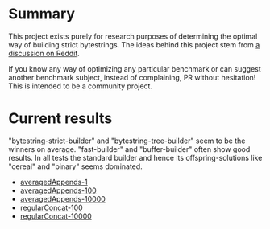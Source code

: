 # Summary

This project exists purely for research purposes of determining the optimal way of building strict bytestrings. The ideas behind this project stem from [a discussion on Reddit](https://www.reddit.com/r/haskell/comments/3qj53a/an_alternative_bytestring_builder/).

If you know any way of optimizing any particular benchmark or can suggest another benchmark subject, instead of complaining, PR without hesitation! This is intended to be a community project.

# Current results

"bytestring-strict-builder" and "bytestring-tree-builder" seem to be the winners on average. "fast-builder" and "buffer-builder" often show good results. In all tests the standard builder and hence its offspring-solutions like "cereal" and "binary" seems dominated.

* [averagedAppends-1](http://haskell-perf.github.io/bytestring-builders-benchmark/results/averagedAppends-1.html)
* [averagedAppends-100](http://haskell-perf.github.io/bytestring-builders-benchmark/results/averagedAppends-100.html)
* [averagedAppends-10000](http://haskell-perf.github.io/bytestring-builders-benchmark/results/averagedAppends-10000.html)
* [regularConcat-100](http://haskell-perf.github.io/bytestring-builders-benchmark/results/regularConcat-100.html)
* [regularConcat-10000](http://haskell-perf.github.io/bytestring-builders-benchmark/results/regularConcat-10000.html)

